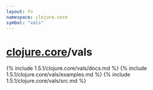 ```yaml
---
layout: fn
namespace: clojure.core
symbol: "vals"
---
```


# [clojure.core](../)/vals

{% include 1.5.1/clojure.core/vals/docs.md %}
{% include 1.5.1/clojure.core/vals/examples.md %}
{% include 1.5.1/clojure.core/vals/src.md %}

